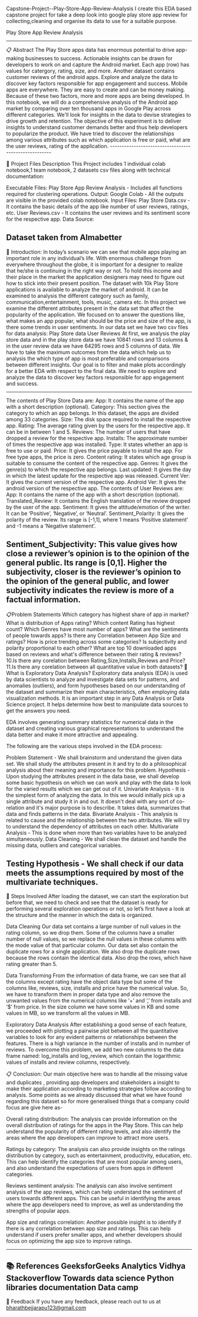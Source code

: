 Capstone-Project--Play-Store-App-Review-Analysis
I create this EDA based capstone project for take a deep look into google play store app review for collecting,cleaning and organise its data to use for a suitable purpose.

Play Store App Review Analysis


-----------------------------------------------------

📋 Abstract
The Play Store apps data has enormous potential to drive app-making businesses to success. Actionable insights can be drawn for developers to work on and capture the Android market. Each app (row) has values for catergory, rating, size, and more. Another dataset contains customer reviews of the android apps. Explore and analyze the data to discover key factors responsible for app engagement and success. Mobile apps are everywhere. They are easy to create and can be money making. Because of these two factors, more and more apps are being developed. In this notebook, we will do a comprehensive analysis of the Android app market by comparing over ten thousand apps in Google Play across different categories. We'll look for insights in the data to devise strategies to drive growth and retention. The objective of this experiment is to deliver insights to understand customer demands better and thus help developers to popularize the product. We have tried to discover the relationships among various attributes such as which application is free or paid, what are the user reviews, rating of the application. -----------------------------------------------------

💾 Project Files Description
This Project includes 1 individual colab notebook,1 team notebook, 2 datasets csv files along with technical documentation:

Executable Files:
Play Store App Review Analysis - Includes all functions required for clustering operations.
Output:
Google Colab - All the outputs are visible in the provided colab notebook.
Input Files:
Play Store Data.csv - It contains the basic details of the app like number of user reviews, ratings, etc.
User Reviews.csv - It contains the user reviews and its sentiment score for the respective app.
Data Source:

Dataset taken from Almabetter
-----------------------------------------------------

📖 Introduction:
In today’s scenario we can see that mobile apps playing an important role in any individual’s life. With enormous challenge from everywhere throughout the globe, it is important for a designer to realize that he/she is continuing in the right way or not. To hold this income and their place in the market the application designers may need to figure out how to stick into their present position. The dataset with 10k Play Store applications is available to analyze the market of android. It can be examined to analysis the different category such as family, communication,entertainment, tools, music, camera etc. In this project we examine the different attributes present in the data set that affect the popularity of the application. We focused on to answer the questions like, what makes an app popular, what should be the price and size of the app, is there some trends in user sentiments. In our data set we have two csv files for data analysis: Play Store data User Reviews At first, we analysis the play store data and in the play store data we have 10841 rows and 13 columns & in the user review data we have 64295 rows and 5 columns of data. We have to take the maximum outcomes from the data which help us to analysis the which type of app is most preferable and comparisons between different insights. Our goal is to filter and make plots accordingly for a better EDA with respect to the final data. We need to explore and analyze the data to discover key factors responsible for app engagement and success.

-----------------------------------------------------

The contents of Play Store Data are:
App: It contains the name of the app with a short description (optional).
Category: This section gives the category to which an app belongs. In this dataset, the apps are divided among 33 categories.
Size: The disk space required to install the respective app.
Rating: The average rating given by the users for the respective app. It can be in between 1 and 5.
Reviews: The number of users that have dropped a review for the respective app.
Installs: The approximate number of times the respective app was installed.
Type: It states whether an app is free to use or paid.
Price: It gives the price payable to install the app. For free type apps, the price is zero.
Content rating: It states which age group is suitable to consume the content of the respective app.
Genres: It gives the genre(s) to which the respective app belongs.
Last updated: It gives the day in which the latest update for the respective app was released.
Current Ver: It gives the current version of the respective app.
Android Ver: It gives the android version of the respective app.
The contents of User Reviews are:
App: It contains the name of the app with a short description (optional).
Translated_Review: It contains the English translation of the review dropped by the user of the app.
Sentiment: It gives the attitude/emotion of the writer. It can be ‘Positive’, ‘Negative’, or ‘Neutral’.
Sentiment_Polarity: It gives the polarity of the review. Its range is [-1,1], where 1 means ‘Positive statement’ and -1 means a ‘Negative statement’.



Sentiment_Subjectivity: This value gives how close a reviewer’s opinion is to the opinion of the general public. Its range is [0,1]. Higher the subjectivity, closer is the reviewer’s opinion to the opinion of the general public, and lower subjectivity indicates the review is more of a factual information.
-----------------------------------------------------

📋Problem Statements
Which category has highest share of app in market?
What is distribution of Apps rating?
Which content Rating has highest count?
Which Genres have most number of apps?
What are the sentiments of people towards apps?
Is there any Correlation between App Size and ratings?
How is price trending across some categories?
Is subjectivity and polarity proportional to each other?
What are top 10 downloaded apps based on reviews and what's difference between their rating & reviews? 10.Is there any corelation between Rating,Size,Installs,Reviews and Price? 11.Is there any corelation between all quantitative value in both datasets?
📔 What is Exploratory Data Analysis?
Exploratory data analysis (EDA) is used by data scientists to analyze and investigate data sets for patterns, and anomalies (outliers), and form hypotheses based on our understanding of the dataset and summarize their main characteristics, often employing data visualization methods. It is an important step in any Data Analysis or Data Science project. It helps determine how best to manipulate data sources to get the answers you need.

EDA involves generating summary statistics for numerical data in the dataset and creating various graphical representations to understand the data better and make it more attractive and appealing.

The following are the various steps involved in the EDA process:

Problem Statement - We shall brainstorm and understand the given data set. We shall study the attributes present in it and try to do a philosophical analysis about their meaning and importance for this problem.
Hypothesis - Upon studying the attributes present in the data base, we shall develop some basic hypothesis on which we can work and play with the data to look for the varied results which we can get out of it.
Univariate Analysis - It is the simplest form of analyzing the data. In this we would initially pick up a single attribute and study it in and out. It doesn't deal with any sort of co-relation and it's major purpose is to describe. It takes data, summarizes that data and finds patterns in the data.
Bivariate Analysis - This analysis is related to cause and the relationship between the two attributes. We will try to understand the dependency of attributes on each other.
Multivariate Analysis - This is done when more than two variables have to be analyzed simultaneously.
Data Cleaning - We shall clean the dataset and handle the missing data, outliers and categorical variables.


Testing Hypothesis - We shall check if our data meets the assumptions required by most of the multivariate techniques.
-----------------------------------------------------

📖 Steps Involved
After loading the dataset, we can start the exploration but before that, we need to check and see that the dataset is ready for performing several exploration operations or not, so let’s first have a look at the structure and the manner in which the data is organized.

Data Cleaning
Our data set contains a large number of null values in the rating column, so we drop them. Some of the columns have a smaller number of null values, so we replace the null values in these columns with the mode value of that particular column. Our data set also contain the duplicate rows for a single application. We also drop the duplicate rows because the rows contain the identical data. Also drop the rows, which have rating greater than 5.

Data Transforming
From the information of data frame, we can see that all the columns except rating have the object data type but some of the columns like, reviews, size, installs and price have the numerical value. So, we have to transform them in proper data type and also remove the unwanted values from the numerical columns like ‘+’ and ‘,’ from installs and ‘$’ from price. In the size column we have some values in KB and some values in MB, so we transform all the values in MB.

Exploratory Data Analysis
After establishing a good sense of each feature, we proceeded with plotting a pairwise plot between all the quantitative variables to look for any evident patterns or relationships between the features. There is a high variance in the number of installs and in number of reviews. To overcome this problem, we add two new columns to the data frame named: log_installs and log_review, which contain the logarithmic values of installs and review columns, respectively.

📋 Conclusion:
Our main objective here was to handle all the missing value and duplicates , providing app developers and stakeholders a insight to make their application according to marketing strategies follow according to analysis. Some points as we already discussed that what we have found regarding this dataset so for more generalised things that a company could focus are give here as-

Overall rating distribution: The analysis can provide information on the overall distribution of ratings for the apps in the Play Store. This can help understand the popularity of different rating levels, and also identify the areas where the app developers can improve to attract more users.

Ratings by category: The analysis can also provide insights on the ratings distribution by category, such as entertainment, productivity, education, etc. This can help identify the categories that are most popular among users, and also understand the expectations of users from apps in different categories.

Reviews sentiment analysis: The analysis can also involve sentiment analysis of the app reviews, which can help understand the sentiment of users towards different apps. This can be useful in identifying the areas where the app developers need to improve, as well as understanding the strengths of popular apps.

App size and ratings correlation: Another possible insight is to identify if there is any correlation between app size and ratings. This can help understand if users prefer smaller apps, and whether developers should focus on optimizing the app size to improve ratings.

-----------------------------------------------------

📚 References
GeeksforGeeks
Analytics Vidhya
Stackoverflow
Towards data science
Python libraries documentation
Data camp
-----------------------------------------------------

📜 Feedback
If you have any feedback, please reach out to us at bharathbejjarapu123@gmail.com
